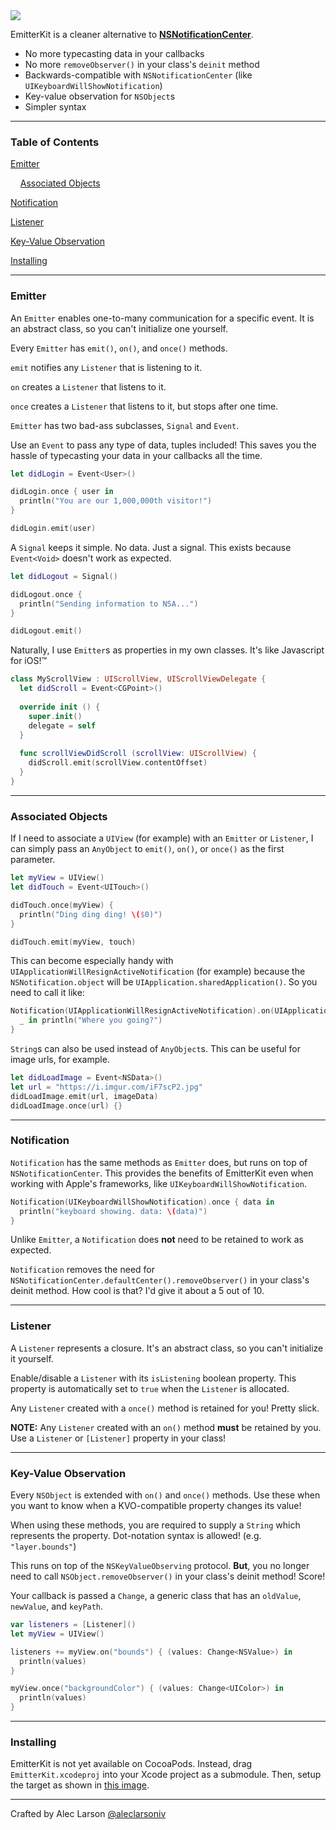 <img src="http://i.imgur.com/pZqM562.jpg"/>

EmitterKit is a cleaner alternative to [**NSNotificationCenter**](http://nshipster.com/nsnotification-and-nsnotificationcenter/).

- No more typecasting data in your callbacks
- No more `removeObserver()` in your class's `deinit` method
- Backwards-compatible with `NSNotificationCenter` (like `UIKeyboardWillShowNotification`)
- Key-value observation for `NSObject`s
- Simpler syntax

---

### **Table of Contents**

[Emitter](#emitter)

&nbsp;&nbsp;&nbsp;&nbsp;[Associated Objects](#associated-objects)

[Notification](#notification)

[Listener](#listener)

[Key-Value Observation](#key-value-observation)

[Installing](#installing)

---

### **Emitter**

An `Emitter` enables one-to-many communication for a specific event. It is an abstract class, so you can't initialize one yourself.

Every `Emitter` has `emit()`, `on()`, and `once()` methods.

`emit` notifies any `Listener` that is listening to it.

`on` creates a `Listener` that listens to it.

`once` creates a `Listener` that listens to it, but stops after one time.

`Emitter` has two bad-ass subclasses, `Signal` and `Event`.

Use an `Event` to pass any type of data, tuples included! This saves you the hassle of typecasting your data in your callbacks all the time.

```Swift
let didLogin = Event<User>()

didLogin.once { user in
  println("You are our 1,000,000th visitor!")
}

didLogin.emit(user)
```

A `Signal` keeps it simple. No data. Just a signal. This exists because `Event<Void>` doesn't work as expected.

```Swift
let didLogout = Signal()

didLogout.once {
  println("Sending information to NSA...")
}

didLogout.emit()
```

Naturally, I use `Emitter`s as properties in my own classes. It's like Javascript for iOS!™

```Swift   
class MyScrollView : UIScrollView, UIScrollViewDelegate {
  let didScroll = Event<CGPoint>()
  
  override init () {
    super.init()
    delegate = self
  }
  
  func scrollViewDidScroll (scrollView: UIScrollView) {
    didScroll.emit(scrollView.contentOffset)
  }
}
```

---

### **Associated Objects**

If I need to associate a `UIView` (for example) with an `Emitter` or `Listener`, I can simply pass an `AnyObject` to `emit()`, `on()`, or `once()` as the first parameter.

```Swift
let myView = UIView()
let didTouch = Event<UITouch>()

didTouch.once(myView) {
  println("Ding ding ding! \($0)")
}

didTouch.emit(myView, touch)
```

This can become especially handy with `UIApplicationWillResignActiveNotification` (for example) because the `NSNotification.object` will be `UIApplication.sharedApplication()`. So you need to call it like:

```Swift
Notification(UIApplicationWillResignActiveNotification).on(UIApplication.sharedApplication()) { 
  _ in println("Where you going?")
}
```

`String`s can also be used instead of `AnyObject`s. This can be useful for image urls, for example.

```Swift
let didLoadImage = Event<NSData>()
let url = "https://i.imgur.com/iF7scP2.jpg"
didLoadImage.emit(url, imageData)
didLoadImage.once(url) {}
```

---

### **Notification**


`Notification` has the same methods as `Emitter` does, but runs on top of `NSNotificationCenter`. This provides the benefits of EmitterKit even when working with Apple's frameworks, like `UIKeyboardWillShowNotification`.

```Swift
Notification(UIKeyboardWillShowNotification).once { data in
  println("keyboard showing. data: \(data)")
}
```

Unlike `Emitter`, a `Notification` does **not** need to be retained to work as expected.

`Notification` removes the need for `NSNotificationCenter.defaultCenter().removeObserver()` in your class's deinit method. How cool is that? I'd give it about a 5 out of 10.

---

### **Listener**

A `Listener` represents a closure. It's an abstract class, so you can't initialize it yourself.

Enable/disable a `Listener` with its `isListening` boolean property. This property is automatically set to `true` when the `Listener` is allocated.

Any `Listener` created with a `once()` method is retained for you! Pretty slick.

**NOTE:** Any `Listener` created with an `on()` method **must** be retained by you. Use a `Listener` or `[Listener]` property in your class! 

---

### **Key-Value Observation**

Every `NSObject` is extended with `on()` and `once()` methods. Use these when you want to know when a KVO-compatible property changes its value!

When using these methods, you are required to supply a `String` which represents the property. Dot-notation syntax is allowed! (e.g. `"layer.bounds"`)

This runs on top of the `NSKeyValueObserving` protocol. **But**, you no longer need to call `NSObject.removeObserver()` in your class's deinit method! Score!

Your callback is passed a `Change`, a generic class that has an `oldValue`, `newValue`, and `keyPath`.

```Swift
var listeners = [Listener]()
let myView = UIView()

listeners += myView.on("bounds") { (values: Change<NSValue>) in
  println(values)
}

myView.once("backgroundColor") { (values: Change<UIColor>) in
  println(values)
}
```

---

### **Installing**

EmitterKit is not yet available on CocoaPods. Instead, drag `EmitterKit.xcodeproj` into your Xcode project as a submodule. Then, setup the target as shown in [this image](http://i.imgur.com/1r01y80.jpg).

---

Crafted by Alec Larson [@aleclarsoniv](https://twitter.com/aleclarsoniv)

